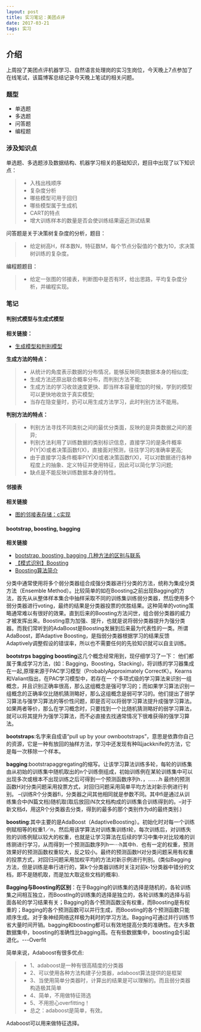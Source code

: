 ```yaml
---
layout: post
title: 实习笔记：美团点评
date: 2017-03-21
tags: 实习
---
```


## 介绍

上周投了美团点评机器学习、自然语言处理岗的实习生岗位，今天晚上7点参加了在线笔试，该篇博客总结记录今天晚上笔试的相关问题。

### 题型

* 单选题
* 多选题
* 问答题
* 编程题

### 涉及知识点

单选题、多选题涉及数据结构、机器学习相关的基础知识，题目中出现了以下知识点：

>* 入栈出栈顺序
>* 复杂度分析
>* 哪些模型可用于回归
>* 哪些模型属于生成机
>* CART的特点
>* 增大训练样本的数量是否会使训练结果逼近测试结果

问答题是关于决策树复杂度的分析，题目：

>* 给定树高H，样本数N，特征数M，每个节点分裂值的个数为10，求决策树训练的复杂度。

编程题题目：

>* 给定一张图的邻接表，判断图中是否有环，给出思路，平均复杂度分析，并编程实现。

### 笔记

#### **判别式模型与生成式模型**

**相关链接：**
* [生成模型和判别模型](http://www.jianshu.com/p/d195b887a32e)

**生成方法的特点：**
>* 从统计的角度表示数据的分布情况，能够反映同类数据本身的相似度;
>* 生成方法还原出联合概率分布，而判别方法不能;
>* 生成方法的学习收敛速度更快、即当样本容量增加的时候，学到的模型可以更快地收敛于真实模型;
>* 当存在隐变量时，扔可以用生成方法学习，此时判别方法不能用。

**判别方法的特点：**
>* 判别方法寻找不同类别之间的最优分类面，反映的是异类数据之间的差异;
>* 判别方法利用了训练数据的类别标识信息，直接学习的是条件概率P(Y\|X)或者决策函数f(X)，直接面对预测，往往学习的准确率更高;
>* 由于直接学习条件概率P(Y\|X)或者决策函数f(X)，可以对数据进行各种程度上的抽象、定义特征并使用特征，因此可以简化学习问题;
>* 缺点是不能反映训练数据本身的特性。

#### **邻接表**

**相关链接**
* [图的邻接表存储：c实现](http://blog.csdn.net/linxinyuluo/article/details/6847851)

#### **bootstrap, boosting, bagging**

**相关链接**

* [bootstrap, boosting, bagging 几种方法的区别与联系](http://blog.sina.com.cn/s/blog_4a0824490102vb2c.html)
* [【模式识别】Boosting](http://blog.csdn.net/xiaowei_cqu/article/details/26094061)
* [Boosting算法简介](http://baidutech.blog.51cto.com/4114344/743809/)

分类中通常使用将多个弱分类器组合成强分类器进行分类的方法，统称为集成分类方法（Ensemble Method）。比较简单的如在Boosting之前出现Bagging的方法，首先从从整体样本集合中抽样采取不同的训练集训练弱分类器，然后使用多个弱分类器进行voting，最终的结果是分类器投票的优胜结果。这种简单的voting策略通常难以有很好的效果。直到后来的Boosting方法问世，组合弱分类器的威力才被发挥出来。Boosting意为加强、提升，也就是说将弱分类器提升为强分类器。而我们常听到的AdaBoost是Boosting发展到后来最为代表性的一类。所谓AdaBoost，即Adaptive Boosting，是指弱分类器根据学习的结果反馈Adaptively调整假设的错误率，所以也不需要任何的先验知识就可以自主训练。

**bootstrps bagging boosting**这几个概念经常用到，现仔细学习了一下：
他们都属于集成学习方法，(如：Bagging，Boosting，Stacking)，将训练的学习器集成在一起,原理来源于PAC学习模型（ProbablyApproximately CorrectK）。Kearns和Valiant指出，在PAC学习模型中，若存在一
个多项式级的学习算法来识别一组概念，并且识别正确率很高，那么这组概念是强可学习的；而如果学习算法识别一组概念的正确率仅比随机猜测略好，那么这组概念是弱可学习的。他们提出了弱学习算法与强学习算法的等价性问题，即是否可以将弱学习算法提升成强学习算法。如果两者等价，那么在学习概念时，只要找到一个比随机猜测略好的弱学习算法，就可以将其提升为强学习算法，而不必直接去找通常情况下很难获得的强学习算法。

**bootstraps**:名字来自成语“pull up by your ownbootstraps”，意思是依靠你自己的资源，它是一种有放回的抽样方法，学习中还发现有种叫jackknife的方法，它是每一次移除一个样本。

**bagging**:bootstrapaggregating的缩写。让该学习算法训练多轮，每轮的训练集由从初始的训练集中随机取出的n个训练倒组成，初始训练例在某轮训练集中可以出现多次或根本不出现训练之后可得到一个预测函数序列h．，⋯⋯h 最终的预测函数H对分类问题采用投票方式，对回归问题采用简单平均方法对新示例进行判别。
–(训练R个分类器fi，分类器之间其他相同就是参数不同。其中fi是通过从训练集合中(N篇文档)随机取(取后放回)N次文档构成的训练集合训练得到的。–对于新文档d，用这R个分类器去分类，得到的最多的那个类别作为d的最终类别.)

**boosting**:其中主要的是AdaBoost（AdaptiveBoosting）。初始化时对每一个训练例赋相等的权重1／n，然后用该学算法对训练集训练t轮，每次训练后，对训练失败的训练例赋以较大的权重，也就是让学习算法在后续的学习中集中对比较难的训练铡进行学习，从而得到一个预测函数序列h一⋯h其中h．也有一定的权重，预测效果好的预测函数权重较大，反之较小。最终的预测函数H对分类问题采用有权重的投票方式，对回归问题采用加权平均的方法对新示例进行判别。(类似Bagging方法，但是训练是串行进行的，第k个分类器训练时关注对前k-1分类器中错分的文档，即不是随机取，而是加大取这些文档的概率).

**Bagging与Boosting的区别**：在于Bagging的训练集的选择是随机的，各轮训练集之间相互独立，而Boostlng的训练集的选择是独立的，各轮训练集的选择与前面各轮的学习结果有关；Bagging的各个预测函数没有权重，而Boosting是有权重的；Bagging的各个预测函数可以并行生成，而Boosting的各个预测函数只能顺序生成。对于象神经网络这样极为耗时的学习方法。Bagging可通过并行训练节省大量时间开销。bagging和boosting都可以有效地提高分类的准确性。在大多数数据集中，boosting的准确性比bagging高。在有些数据集中，boosting会引起退化。---Overfit

简单来说，Adaboost有很多优点:
>* 1、adaboost是一种有很高精度的分类器
>* 2、可以使用各种方法构建子分类器，adaboost算法提供的是框架
>* 3、当使用简单分类器时，计算出的结果是可以理解的。而且弱分类器构造极其简单
>* 4、简单，不用做特征筛选
>* 5、不用担心overfitting！
>* 总之：adaboost是简单，有效。

Adaboost可以用来做特征选择。
